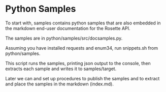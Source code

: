 Python Samples
==================

To start with, samples contains python samples that are also embedded in the markdown 
end-user documentation for the Rosette API.

The samples are in python/samples/src/docsamples.py.

Assuming you have installed requests and enum34, run snippets.sh from python/samples.

This script runs the samples, printing json output to the console, then extracts
each sample and writes it to samples/target.

Later we can and set up procedures to publish the samples and to extract and place the 
samples in the markdown (index.md).
